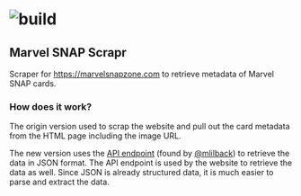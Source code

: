 # ![build](https://github.com/vlmaier/marvel-snap-scrapr/actions/workflows/build.yml/badge.svg)

## Marvel SNAP Scrapr

Scraper for <https://marvelsnapzone.com> to retrieve metadata of Marvel SNAP cards.

### How does it work?

The origin version used to scrap the website and pull out the card metadata from the HTML page including the image URL.

The new version uses the [API endpoint](https://marvelsnapzone.com/getinfo/?searchtype=cards&searchcardstype=true) (found by [@mlilback](https://github.com/mlilback)) to retrieve the data in JSON format. The API endpoint is used by the website to retrieve the data as well. Since JSON is already structured data, it is much easier to parse and extract the data.
